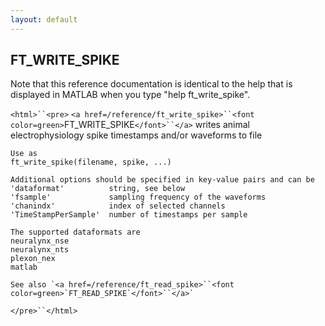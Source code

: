 ```yaml
---
layout: default
---
```


##  FT_WRITE_SPIKE

Note that this reference documentation is identical to the help that is displayed in MATLAB when you type "help ft_write_spike".

`<html>``<pre>`
    `<a href=/reference/ft_write_spike>``<font color=green>`FT_WRITE_SPIKE`</font>``</a>` writes animal electrophysiology spike timestamps and/or waveforms
    to file
 
    Use as
    ft_write_spike(filename, spike, ...)
 
    Additional options should be specified in key-value pairs and can be
    'dataformat'          string, see below
    'fsample'             sampling frequency of the waveforms
    'chanindx'            index of selected channels
    'TimeStampPerSample'  number of timestamps per sample
 
    The supported dataformats are
    neuralynx_nse
    neuralynx_nts
    plexon_nex
    matlab
 
    See also `<a href=/reference/ft_read_spike>``<font color=green>`FT_READ_SPIKE`</font>``</a>`
`</pre>``</html>`

